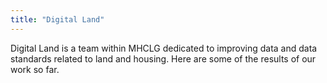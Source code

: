```yaml
---
title: "Digital Land"
---
```


<p class="govuk-body-l">Digital Land is a team within MHCLG dedicated to improving data and data standards related to land and housing. Here are some of the results of our work so far.</p>